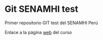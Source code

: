 # Git SENAMHI test

Primer repositorio GIT test del SENAMHI Perú

Enlace a la página <A HREF="http://lluísfb.cat/curriculum/ConDocs/SENAMHI_Pe/Nov24/inici.html" TARGET="_blank">web</A> del curso
